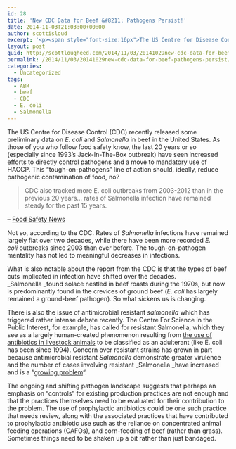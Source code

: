 ```yaml
---
id: 28
title: 'New CDC Data for Beef &#8211; Pathogens Persist!'
date: 2014-11-03T21:03:00+00:00
author: scottisloud
excerpt: '<p><span style="font-size:16px">The US Centre for Disease Control (CDC) recently released some preliminary data on&nbsp;</span><em>E. coli</em><span style="font-size:16px">&nbsp;and&nbsp;</span><em>Salmonella</em><span style="font-size:16px">&nbsp;in beef in the United States.</span></p>'
layout: post
guid: http://scottlougheed.com/2014/11/03/20141029new-cdc-data-for-beef-pathogens-persist/
permalink: /2014/11/03/20141029new-cdc-data-for-beef-pathogens-persist/
categories:
  - Uncategorized
tags:
  - ABR
  - beef
  - CDC
  - E. coli
  - Salmonella
---
```

The US Centre for Disease Control (CDC) recently released some preliminary data on&nbsp;_E. coli_&nbsp;and&nbsp;_Salmonella_&nbsp;in beef in the United States. As those of you who follow food safety know, the last 20 years or so (especially since 1993&#8217;s Jack-In-The-Box outbreak) have seen increased efforts to directly control pathogens and a move to mandatory use of HACCP. This &#8220;tough-on-pathogens&#8221; line of action should, ideally, reduce pathogenic contamination of food, no?

> CDC also tracked more E. coli outbreaks from 2003-2012 than in the previous 20 years... rates of Salmonella infection have remained steady for the past 15 years.

– <a target="_blank" href="http://www.foodsafetynews.com/2014/10/cdc-shares-mass-of-data-on-e-coli-and-salmonella-in-beef/#.VFDh_YcbBE4">Food Safety News</a>

Not so, according to the CDC. Rates of&nbsp;_Salmonella_&nbsp;infections have remained largely flat over two decades, while there have been more recorded&nbsp;_E. coli_&nbsp;outbreaks since 2003 than ever before. The tough-on-pathogen mentality has not led to meaningful decreases in infections.&nbsp;

What is also notable about the report from the CDC is that the types of beef cuts implicated in infection have shifted over the decades. _Salmonella&nbsp;_found solace nestled in beef roasts during&nbsp;the 1970s, but now is predominantly found in the crevices of ground beef (_E. coli_ has largely remained a ground-beef pathogen). So what sickens us is changing.

There is also the issue of antimicrobial resistant _salmonella_ which has triggered rather intense debate recently.&nbsp;The Centre For Science in the Public Interest, for example, has called for resistant Salmonella, which they see as a largely human-created phenomenon resulting from <a target="_blank" href="http://cspinet.org/new/pdf/oct-14-abr-petition.pdf">the use of antibiotics in livestock animals</a>&nbsp;to be classified as an adulterant (like E. coli has been since 1994). Concern over resistant strains has grown in part because antimicrobial resistant&nbsp;_Salmonella_&nbsp;demonstrate greater virulence and the number of cases involving resistant&nbsp;_Salmonella&nbsp;_have increased and is a &#8220;<a target="_blank" href="http://www.foodsafetynews.com/2014/10/cdc-shares-mass-of-data-on-e-coli-and-salmonella-in-beef/#.VFDh_YcbBE4">growing problem</a>&#8220;.&nbsp;

The ongoing and shifting pathogen landscape suggests that perhaps an emphasis on &#8220;controls&#8221; for existing production practices are not enough and that the practices themselves need to be evaluated for their contribution to the problem. The use of prophylactic antibiotics could be one such practice that needs review, along with the associated practices that have contributed to prophylactic antibiotic use such as the reliance on concentrated animal feeding operations (CAFOs), and corn-feeding of beef (rather than grass). Sometimes things need to be shaken up a bit rather than just bandaged.&nbsp;
